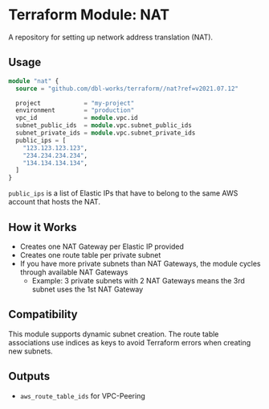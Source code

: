 # Terraform Module: NAT

A repository for setting up network address translation (NAT).

## Usage

```terraform
module "nat" {
  source = "github.com/dbl-works/terraform//nat?ref=v2021.07.12"

  project            = "my-project"
  environment        = "production"
  vpc_id             = module.vpc.id
  subnet_public_ids  = module.vpc.subnet_public_ids
  subnet_private_ids = module.vpc.subnet_private_ids
  public_ips = [
    "123.123.123.123",
    "234.234.234.234",
    "134.134.134.134",
  ]
}
```

`public_ips` is a list of Elastic IPs that have to belong to the same AWS account that hosts the NAT.

## How it Works

- Creates one NAT Gateway per Elastic IP provided
- Creates one route table per private subnet
- If you have more private subnets than NAT Gateways, the module cycles through available NAT Gateways
  - Example: 3 private subnets with 2 NAT Gateways means the 3rd subnet uses the 1st NAT Gateway

## Compatibility

This module supports dynamic subnet creation. The route table associations use indices as keys to avoid Terraform errors when creating new subnets.

## Outputs
* `aws_route_table_ids` for VPC-Peering
